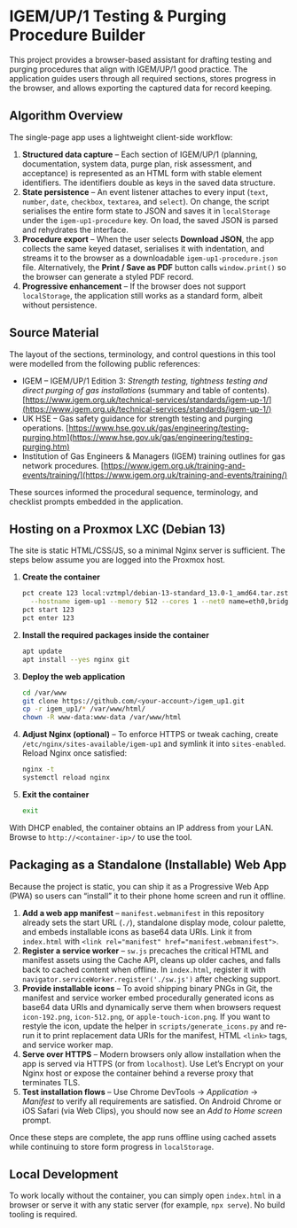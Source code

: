# IGEM/UP/1 Testing & Purging Procedure Builder

This project provides a browser-based assistant for drafting testing and purging procedures that align with IGEM/UP/1 good practice. The application guides users through all required sections, stores progress in the browser, and allows exporting the captured data for record keeping.

## Algorithm Overview

The single-page app uses a lightweight client-side workflow:

1. **Structured data capture** – Each section of IGEM/UP/1 (planning, documentation, system data, purge plan, risk assessment, and acceptance) is represented as an HTML form with stable element identifiers. The identifiers double as keys in the saved data structure.
2. **State persistence** – An event listener attaches to every input (`text`, `number`, `date`, `checkbox`, `textarea`, and `select`). On change, the script serialises the entire form state to JSON and saves it in `localStorage` under the `igem-up1-procedure` key. On load, the saved JSON is parsed and rehydrates the interface.
3. **Procedure export** – When the user selects **Download JSON**, the app collects the same keyed dataset, serialises it with indentation, and streams it to the browser as a downloadable `igem-up1-procedure.json` file. Alternatively, the **Print / Save as PDF** button calls `window.print()` so the browser can generate a styled PDF record.
4. **Progressive enhancement** – If the browser does not support `localStorage`, the application still works as a standard form, albeit without persistence.

## Source Material

The layout of the sections, terminology, and control questions in this tool were modelled from the following public references:

- IGEM – IGEM/UP/1 Edition 3: *Strength testing, tightness testing and direct purging of gas installations* (summary and table of contents). [https://www.igem.org.uk/technical-services/standards/igem-up-1/](https://www.igem.org.uk/technical-services/standards/igem-up-1/)
- UK HSE – Gas safety guidance for strength testing and purging operations. [https://www.hse.gov.uk/gas/engineering/testing-purging.htm](https://www.hse.gov.uk/gas/engineering/testing-purging.htm)
- Institution of Gas Engineers & Managers (IGEM) training outlines for gas network procedures. [https://www.igem.org.uk/training-and-events/training/](https://www.igem.org.uk/training-and-events/training/)

These sources informed the procedural sequence, terminology, and checklist prompts embedded in the application.

## Hosting on a Proxmox LXC (Debian 13)

The site is static HTML/CSS/JS, so a minimal Nginx server is sufficient. The steps below assume you are logged into the Proxmox host.

1. **Create the container**
   ```bash
   pct create 123 local:vztmpl/debian-13-standard_13.0-1_amd64.tar.zst \
     --hostname igem-up1 --memory 512 --cores 1 --net0 name=eth0,bridge=vmbr0,ip=dhcp --rootfs local-lvm:8
   pct start 123
   pct enter 123
   ```

2. **Install the required packages inside the container**
   ```bash
   apt update
   apt install --yes nginx git
   ```

3. **Deploy the web application**
   ```bash
   cd /var/www
   git clone https://github.com/<your-account>/igem_up1.git
   cp -r igem_up1/* /var/www/html/
   chown -R www-data:www-data /var/www/html
   ```

4. **Adjust Nginx (optional)** – To enforce HTTPS or tweak caching, create `/etc/nginx/sites-available/igem-up1` and symlink it into `sites-enabled`. Reload Nginx once satisfied:
   ```bash
   nginx -t
   systemctl reload nginx
   ```

5. **Exit the container**
   ```bash
   exit
   ```

With DHCP enabled, the container obtains an IP address from your LAN. Browse to `http://<container-ip>/` to use the tool.

## Packaging as a Standalone (Installable) Web App

Because the project is static, you can ship it as a Progressive Web App (PWA) so users can “install” it to their phone home screen and run it offline.

1. **Add a web app manifest** – `manifest.webmanifest` in this repository already sets the start URL (`./`), standalone display mode, colour palette, and embeds installable icons as base64 data URIs. Link it from `index.html` with `<link rel="manifest" href="manifest.webmanifest">`.
2. **Register a service worker** – `sw.js` precaches the critical HTML and manifest assets using the Cache API, cleans up older caches, and falls back to cached content when offline. In `index.html`, register it with `navigator.serviceWorker.register('./sw.js')` after checking support.
3. **Provide installable icons** – To avoid shipping binary PNGs in Git, the manifest and service worker embed procedurally generated icons as base64 data URIs and dynamically serve them when browsers request `icon-192.png`, `icon-512.png`, or `apple-touch-icon.png`. If you want to restyle the icon, update the helper in `scripts/generate_icons.py` and re-run it to print replacement data URIs for the manifest, HTML `<link>` tags, and service worker map.
4. **Serve over HTTPS** – Modern browsers only allow installation when the app is served via HTTPS (or from `localhost`). Use Let’s Encrypt on your Nginx host or expose the container behind a reverse proxy that terminates TLS.
5. **Test installation flows** – Use Chrome DevTools → *Application* → *Manifest* to verify all requirements are satisfied. On Android Chrome or iOS Safari (via Web Clips), you should now see an *Add to Home screen* prompt.

Once these steps are complete, the app runs offline using cached assets while continuing to store form progress in `localStorage`.

## Local Development

To work locally without the container, you can simply open `index.html` in a browser or serve it with any static server (for example, `npx serve`). No build tooling is required.

